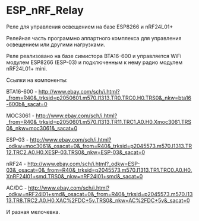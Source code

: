 # ESP_nRF_Relay
Реле для управления освещением на базе ESP8266 и nRF24L01+

Релейная часть программно аппартного комплекса для управления освещением или другими нагрузками.

Реле реализовано на базе симистора BTA16-600 и управляется WiFi модулем ESP8266 (ESP-03) и подключенным к нему радио модулем nRF24L01+ mini.

Ссылки на компоненты:

BTA16-600 - http://www.ebay.com/sch/i.html?_from=R40&_trksid=p2050601.m570.l1313.TR0.TRC0.H0.TRS0&_nkw=bta16-600b&_sacat=0

MOC3061 - http://www.ebay.com/sch/i.html?_from=R40&_trksid=p2050601.m570.l1313.TR11.TRC1.A0.H0.Xmoc3061.TRS0&_nkw=moc3061&_sacat=0

ESP-03 - http://www.ebay.com/sch/i.html?_odkw=moc3061&_osacat=0&_from=R40&_trksid=p2045573.m570.l1313.TR12.TRC2.A0.H0.XESP-03.TRS0&_nkw=ESP-03&_sacat=0

nRF24 - http://www.ebay.com/sch/i.html?_odkw=ESP-03&_osacat=0&_from=R40&_trksid=p2045573.m570.l1313.TR1.TRC0.A0.H0.XnRF24l01+smd.TRS0&_nkw=nRF24l01+smd&_sacat=0

AC/DC - http://www.ebay.com/sch/i.html?_odkw=nRF24l01+smd&_osacat=0&_from=R40&_trksid=p2045573.m570.l1313.TR8.TRC2.A0.H0.XAC%2FDC+5v.TRS0&_nkw=AC%2FDC+5v&_sacat=0

И разная мелочевка.
